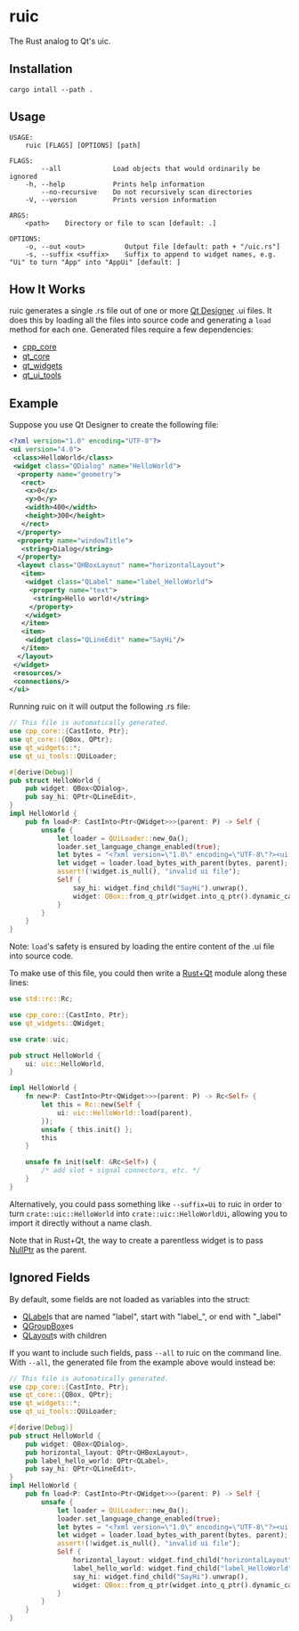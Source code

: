 # ruic
The Rust analog to Qt's uic.

## Installation

```
cargo intall --path .
```

## Usage


```
USAGE:
    ruic [FLAGS] [OPTIONS] [path]

FLAGS:
        --all             Load objects that would ordinarily be ignored
    -h, --help            Prints help information
        --no-recursive    Do not recursively scan directories
    -V, --version         Prints version information

ARGS:
    <path>    Directory or file to scan [default: .]

OPTIONS:
    -o, --out <out>          Output file [default: path + "/uic.rs"]
    -s, --suffix <suffix>    Suffix to append to widget names, e.g. "Ui" to turn "App" into "AppUi" [default: ]
```

## How It Works

ruic generates a single .rs file out of one or more [Qt Designer](https://doc.qt.io/qt-5/qtdesigner-manual.html) .ui files. It does this by loading all the files into source code and generating a `load` method for each one. Generated files require a few dependencies:

- [cpp_core](https://crates.io/crates/cpp_core)
- [qt_core](https://crates.io/crates/qt_core)
- [qt_widgets](https://crates.io/crates/qt_widgets)
- [qt_ui_tools](https://crates.io/crates/qt_ui_tools)

## Example

 Suppose you use Qt Designer to create the following file:

```xml
<?xml version="1.0" encoding="UTF-8"?>
<ui version="4.0">
 <class>HelloWorld</class>
 <widget class="QDialog" name="HelloWorld">
  <property name="geometry">
   <rect>
    <x>0</x>
    <y>0</y>
    <width>400</width>
    <height>300</height>
   </rect>
  </property>
  <property name="windowTitle">
   <string>Dialog</string>
  </property>
  <layout class="QHBoxLayout" name="horizontalLayout">
   <item>
    <widget class="QLabel" name="label_HelloWorld">
     <property name="text">
      <string>Hello world!</string>
     </property>
    </widget>
   </item>
   <item>
    <widget class="QLineEdit" name="SayHi"/>
   </item>
  </layout>
 </widget>
 <resources/>
 <connections/>
</ui>
```

Running ruic on it will output the following .rs file:

```rs
// This file is automatically generated.
use cpp_core::{CastInto, Ptr};
use qt_core::{QBox, QPtr};
use qt_widgets::*;
use qt_ui_tools::QUiLoader;

#[derive(Debug)]
pub struct HelloWorld {
    pub widget: QBox<QDialog>,
    pub say_hi: QPtr<QLineEdit>,
}
impl HelloWorld {
    pub fn load<P: CastInto<Ptr<QWidget>>>(parent: P) -> Self {
        unsafe {
            let loader = QUiLoader::new_0a();
            loader.set_language_change_enabled(true);
            let bytes = "<?xml version=\"1.0\" encoding=\"UTF-8\"?><ui version=\"4.0\"><class>HelloWorld</class><widget class=\"QDialog\" name=\"HelloWorld\"><property name=\"geometry\"><rect><x>0</x><y>0</y><width>400</width><height>300</height></rect></property><property name=\"windowTitle\"><string>Dialog</string></property><layout class=\"QHBoxLayout\" name=\"horizontalLayout\"><item><widget class=\"QLabel\" name=\"label_HelloWorld\"><property name=\"text\"><string>Hello world!</string></property></widget></item><item><widget class=\"QLineEdit\" name=\"SayHi\"/></item></layout></widget><resources/><connections/></ui>".as_bytes();
            let widget = loader.load_bytes_with_parent(bytes, parent);
            assert!(!widget.is_null(), "invalid ui file");
            Self {
                say_hi: widget.find_child("SayHi").unwrap(),
                widget: QBox::from_q_ptr(widget.into_q_ptr().dynamic_cast()),
            }
        }
    }
}
```

Note: `load`'s safety is ensured by loading the entire content of the .ui file into source code.


To make use of this file, you could then write a [Rust+Qt](https://github.com/rust-qt/examples) module along these lines:

```rs
use std::rc::Rc;

use cpp_core::{CastInto, Ptr};
use qt_widgets::QWidget;

use crate::uic;

pub struct HelloWorld {
    ui: uic::HelloWorld,
}

impl HelloWorld {
    fn new<P: CastInto<Ptr<QWidget>>>(parent: P) -> Rc<Self> {
        let this = Rc::new(Self {
            ui: uic::HelloWorld::load(parent),
        });
        unsafe { this.init() };
        this
    }

    unsafe fn init(self: &Rc<Self>) {
        /* add slot + signal connectors, etc. */
    }
}
```

Alternatively, you could pass something like `--suffix=Ui` to ruic in order to turn `crate::uic::HelloWorld` into `crate::uic::HelloWorldUi`, allowing you to import it directly without a name clash.

Note that in Rust+Qt, the way to create a parentless widget is to pass [NullPtr](https://docs.rs/cpp_core/newest/cpp_core/struct.NullPtr.html) as the parent.

## Ignored Fields

By default, some fields are not loaded as variables into the struct:

- [QLabel](https://doc.qt.io/qt-5/qlabel.html)s that are named "label", start with "label_", or end with "_label"
- [QGroupBox](https://doc.qt.io/qt-5/qgroupbox.html)es
- [QLayout](https://doc.qt.io/qt-5/qlayout.html)s with children

If you want to include such fields, pass `--all` to ruic on the command line. With `--all`, the generated file from the example above would instead be:

```rs
// This file is automatically generated.
use cpp_core::{CastInto, Ptr};
use qt_core::{QBox, QPtr};
use qt_widgets::*;
use qt_ui_tools::QUiLoader;

#[derive(Debug)]
pub struct HelloWorld {
    pub widget: QBox<QDialog>,
    pub horizontal_layout: QPtr<QHBoxLayout>,
    pub label_hello_world: QPtr<QLabel>,
    pub say_hi: QPtr<QLineEdit>,
}
impl HelloWorld {
    pub fn load<P: CastInto<Ptr<QWidget>>>(parent: P) -> Self {
        unsafe {
            let loader = QUiLoader::new_0a();
            loader.set_language_change_enabled(true);
            let bytes = "<?xml version=\"1.0\" encoding=\"UTF-8\"?><ui version=\"4.0\"><class>HelloWorld</class><widget class=\"QDialog\" name=\"HelloWorld\"><property name=\"geometry\"><rect><x>0</x><y>0</y><width>400</width><height>300</height></rect></property><property name=\"windowTitle\"><string>Dialog</string></property><layout class=\"QHBoxLayout\" name=\"horizontalLayout\"><item><widget class=\"QLabel\" name=\"label_HelloWorld\"><property name=\"text\"><string>Hello world!</string></property></widget></item><item><widget class=\"QLineEdit\" name=\"SayHi\"/></item></layout></widget><resources/><connections/></ui>".as_bytes();
            let widget = loader.load_bytes_with_parent(bytes, parent);
            assert!(!widget.is_null(), "invalid ui file");
            Self {
                horizontal_layout: widget.find_child("horizontalLayout").unwrap(),
                label_hello_world: widget.find_child("label_HelloWorld").unwrap(),
                say_hi: widget.find_child("SayHi").unwrap(),
                widget: QBox::from_q_ptr(widget.into_q_ptr().dynamic_cast()),
            }
        }
    }
}
```
